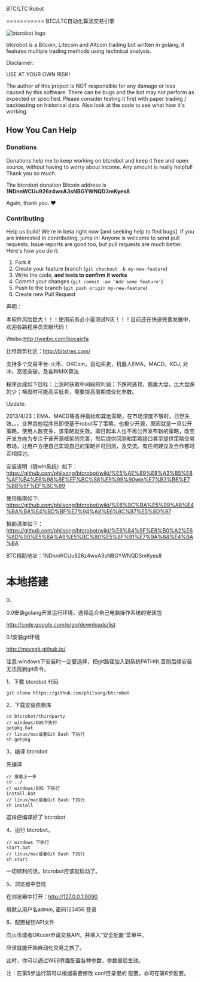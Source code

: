 BTC/LTC Robot

===========
BTC/LTC自动化算法交易引擎

![btcrobot logo](
https://raw.githubusercontent.com/philsong/btcrobot/master/static/images/demo/hacking-bitcoin-with-go.png)

  btcrobot is a Bitcoin, Litecoin and Altcoin trading bot written in golang,
  it features multiple trading methods using technical analysis.

  Disclaimer:

  USE AT YOUR OWN RISK!

  The author of this project is NOT responsible for any damage or loss caused
  by this software. There can be bugs and the bot may not perform as expected
  or specified. Please consider testing it first with paper trading /
  backtesting on historical data. Also look at the code to see what how
  it's working.

## How You Can Help

### Donations

Donations help me to keep working on btcrobot and keep it free and open source, without having to worry about income. Any amount is really helpful! Thank you so much.

The btcrobot donation Bitcoin address is **1NDnnWCUu926z4wxA3sNBGYWNQD3mKyes8**


Again, thank you. :heart:

### Contributing

Help us build! We're in beta right now [and seeking help to find bugs]. If you are interested in contributing, jump in! Anyone is welcome to send pull requests. Issue reports are good too, but pull requests are much better. Here's how you do it:

1. Fork it
2. Create your feature branch (`git checkout -b my-new-feature`)
3. Write the code, **and tests to confirm it works**
4. Commit your changes (`git commit -am 'Add some feature'`)
5. Push to the branch (`git push origin my-new-feature`)
6. Create new Pull Request

  声明：
  
  本软件风险巨大！！！使用前务必小量测试N天！！！目前还在快速完善发展中，欢迎各路程序员贡献代码！
  
  Weibo:http://weibo.com/bocaicfa
  
  比特趋势社区：http://bitstrex.com/


支持多个交易平台-火币、OKCoin，自动买卖，机器人EMA，MACD，KDJ, 对冲，高低突破，及各种MIX算法

程序达成如下目标：上涨时获取中间段的利润；下跌时逃顶，跑赢大盘，比大盘跌的少；横盘时可能高买低卖，需要提高周期或优化参数。

Update: 

2013/4/23：EMA、MACD等各种指标和其他策略，在市场深度不够时，已然失效。。。业界其他程序员即使基于robot写了策略，也极少开源，原因就是一旦公开策略，使用人数变多，该策略就失效。即日起本人也不再公开发布新的策略，改变开发方向为专注于该开源框架的完善，然后提供回测和策略接口甚至提供策略交易市场，让用户方便自己实现自己的策略并可回测，及交流。有任何建议及合作都可互相探讨。


安装说明（限win系统）如下：
https://github.com/philsong/btcrobot/wiki/%E5%AE%89%E8%A3%85%E8%AF%B4%E6%98%8E%EF%BC%88%E9%99%90win%E7%B3%BB%E7%BB%9F%EF%BC%89


使用指南如下:
https://github.com/philsong/btcrobot/wiki/%E6%9C%BA%E5%99%A8%E4%BA%BA%E4%BD%BF%E7%94%A8%E6%8C%87%E5%8D%97 


捐助清单如下：
https://github.com/philsong/btcrobot/wiki/%E6%84%9F%E8%B0%A2%E6%8D%90%E5%8A%A9%E5%BC%80%E5%8F%91%E7%9A%84%E4%BA%BA


BTC捐助地址：1NDnnWCUu926z4wxA3sNBGYWNQD3mKyes8

# 本地搭建 #

0、

0.0安装golang开发运行环境，选择适合自己电脑操作系统的安装包
  
  http://code.google.com/p/go/downloads/list

0.1安装git环境

  http://msysgit.github.io/

  注意:windows下安装时一定要选择，把git路径加入到系统PATH中,否则后续安装无法找到git命令。

1、下载 btcrobot 代码
	
	git clone https://github.com/philsong/btcrobot

2、下载安装依赖库

	cd btcrobot/thirdparty
	// windows/DOS下执行
	getpkg.bat
	// linux/mac或者Git Bash 下执行
	sh getpkg

3、编译 btcrobot

先编译

	// 接着上一步
	cd ../
	// windows/DOS 下执行
	install.bat
	// linux/mac或者Git Bash 下执行
	sh install
	
这样便编译好了 btcrobot

4、运行 btcrobot。

	// windows 下执行
	start.bat
	// linux/mac或者Git Bash 下执行
	sh start

一切顺利的话，btcrobot应该就启动了。

5、浏览器中登陆

在浏览器中打开：http://127.0.0.1:9090

用默认用户名admin, 密码123456 登录

6、配置秘钥API文件

向火币或者OKcoin申请交易API，并填入”安全配置“菜单中。


应该就能开始自动化交易之旅了。

此时，你可以通过WEB界面配置各种参数，参数重启生效。


注：在第5步运行前可以根据需要修改 conf目录里的 配置，亦可在第6步配置。



